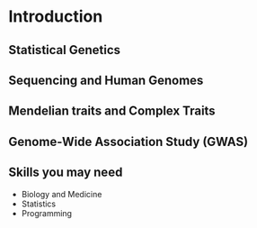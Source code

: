 # Introduction

## Statistical Genetics



## Sequencing and Human Genomes



## Mendelian traits and Complex Traits




## Genome-Wide Association Study (GWAS) 



## Skills you may need

- Biology and Medicine
- Statistics
- Programming
